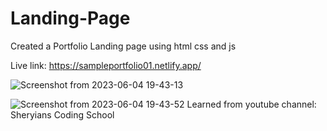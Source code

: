 # Landing-Page
Created a Portfolio Landing page using html css and js

Live link: https://sampleportfolio01.netlify.app/

![Screenshot from 2023-06-04 19-43-13](https://github.com/Asteriskkkk/Landing-Page/assets/117425578/05d679d0-0add-4fc6-a833-58329cb47ea8)

![Screenshot from 2023-06-04 19-43-52](https://github.com/Asteriskkkk/Landing-Page/assets/117425578/fed3a5d5-0d6c-4ce1-98c6-666af989454c)
Learned from youtube channel: Sheryians Coding School
